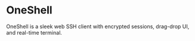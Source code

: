 # OneShell
OneShell is a sleek web SSH client with encrypted sessions, drag-drop UI, and real-time terminal.
